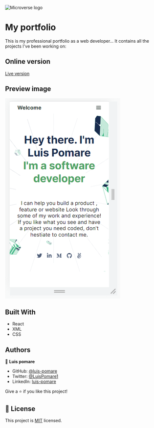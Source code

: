 ![Microverse logo](https://img.shields.io/badge/Microverse-blueviolet)

# My portfolio

This is my professional portfolio as a web developer...
It contains all the projects I've been working on:

## Online version

[Live version](https://playful-stardust-41d3fc.netlify.app/)

## Preview image

[<img src="./app_screenshot.png">](https://playful-stardust-41d3fc.netlify.app/)
## Built With

- React
- XML
- CSS

##

## Authors

👤 **Luis pomare**

- GitHub: [@luis-pomare](https://github.com/luis-pomare)
- Twitter: [@LuisPomare1](https://twitter.com/LuisPomare1)
- LinkedIn: [luis-pomare](https://www.linkedin.com/in/luis-pomare/)

Give a ⭐️ if you like this project!

## 📝 License

This project is [MIT](./MIT.md) licensed.

